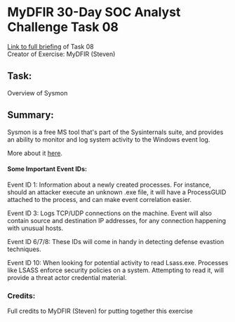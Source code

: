 # MyDFIR 30-Day SOC Analyst Challenge Task 08
[Link to full briefing](https://www.youtube.com/watch?v=hpUnKjEFCoU) of Task 08 </br>
Creator of Exercise: MyDFIR (Steven)

## Task:
Overview of Sysmon

## Summary: 
Sysmon is a free MS tool that's part of the Sysinternals suite, and provides an ability to monitor and log system activity to the Windows event log.

More about it [here](https://learn.microsoft.com/en-us/sysinternals/downloads/sysmon). 

#### Some Important Event IDs:
Event ID 1: Information about a newly created processes. For instance, should an attacker execute an unknown .exe file, it will have a ProcessGUID attached to the process, and can make event correlation easier. 

Event ID 3: Logs TCP/UDP connections on the machine. Event will also contain source and destination IP addresses, for any connection happening with unusual hosts. 

Event ID 6/7/8: These IDs will come in handy in detecting defense evastion techniques. 

Event ID 10: When looking for potential activity to read Lsass.exe. Processes like LSASS enforce security policies on a system. Attempting to read it, will provide a threat actor credential material.

### Credits:
Full credits to MyDFIR (Steven) for putting together this exercise
















